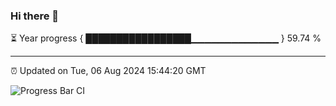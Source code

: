 ### Hi there 👋

⏳ Year progress { █████████████████▁▁▁▁▁▁▁▁▁▁▁▁▁ } 59.74 %

---

⏰ Updated on Tue, 06 Aug 2024 15:44:20 GMT

![Progress Bar CI](https://github.com/IshwaranRudhara/GIT-ACTION/workflows/Progress%20Bar%20CI/badge.svg)
